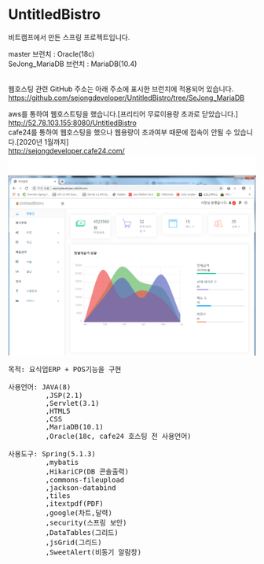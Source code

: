 # UntitledBistro
비트캠프에서 만든 스프링 프로젝트입니다.

master 브런치 : Oracle(18c)<br>
SeJong_MariaDB 브런치 : MariaDB(10.4)<br><br>

웹호스팅 관련 GitHub 주소는 아래 주소에 표시한 브런치에 적용되어 있습니다.<br>
https://github.com/sejongdeveloper/UntitledBistro/tree/SeJong_MariaDB<br>

aws를 통하여 웹호스트팅을 했습니다.[프리티어 무료이용량 초과로 닫았습니다.]<br>
http://52.78.103.155:8080/UntitledBistro<br>
cafe24를 통하여 웹호스팅을 했으나 웹용량이 초과여부 때문에 접속이 안될 수 있습니다.[2020년 1월까지]<br>
http://sejongdeveloper.cafe24.com/
![coding](./main.png)
<pre>
목적: 요식업ERP + POS기능을 구현

사용언어: JAVA(8)
         ,JSP(2.1) 
         ,Servlet(3.1)
         ,HTML5
         ,CSS
         ,MariaDB(10.1)  
         ,Oracle(18c, cafe24 호스팅 전 사용언어)

사용도구: Spring(5.1.3)
         ,mybatis
         ,HikariCP(DB 콘솔출력)
         ,commons-fileupload
         ,jackson-databind
         ,tiles
         ,itextpdf(PDF)
         ,google(차트,달력)
         ,security(스프링 보안)
         ,DataTables(그리드)
         ,jsGrid(그리드)
         ,SweetAlert(비동기 알람창)
         
  
</pre>

